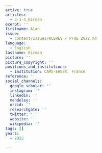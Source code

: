 ```yaml
---
active: true
articles:
  - 3-1-4_Kirman
exerpt: ''
firstname: Alan
issue:
  - content/issues/HCERES - PFUE 2022.md
language:
  - English
lastname: Kirman
picture: ''
picture_copyright: ''
positions_and_institutions:
  - institution: CAMS-EHESS, France
reference: ''
social_channels:
  google_scholar: ''
  instagram: ''
  linkedin: ''
  mendeley: ''
  orcid: ''
  researchgate: ''
  twitter: ''
  website: ''
  wikipedia: ''
tags: []
years:
  - 2022

---
```

